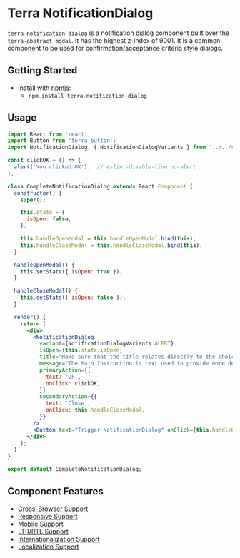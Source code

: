 # Terra NotificationDialog

`terra-notification-dialog` is a notification dialog component built over the `terra-abstract-modal`. It has the highest z-index of 9001. It is a common component to be used for confirmation/acceptance criteria style dialogs.

## Getting Started

- Install with [npmjs](https://www.npmjs.com):
  - `npm install terra-notification-dialog`

## Usage

```jsx
import React from 'react';
import Button from 'terra-button';
import NotificationDialog, { NotificationDialogVariants } from '../../src/NotificationDialog';

const clickOK = () => {
  alert('You clicked OK');  // eslint-disable-line no-alert
};

class CompleteNotificationDialog extends React.Component {
  constructor() {
    super();

    this.state = {
      isOpen: false,
    };

    this.handleOpenModal = this.handleOpenModal.bind(this);
    this.handleCloseModal = this.handleCloseModal.bind(this);
  }

  handleOpenModal() {
    this.setState({ isOpen: true });
  }

  handleCloseModal() {
    this.setState({ isOpen: false });
  }

  render() {
    return (
      <div>
        <NotificationDialog
          variant={NotificationDialogVariants.ALERT}
          isOpen={this.state.isOpen}
          title="Make sure that the title relates directly to the choices."
          message="The Main Instruction is text used to provide more detail or define terminology. Don’t repeat the title verbatim."
          primaryAction={{
            text: 'Ok',
            onClick: clickOK,
          }}
          secondaryAction={{
            text: 'Close',
            onClick: this.handleCloseModal,
          }}
        />
        <Button text="Trigger NotificationDialog" onClick={this.handleOpenModal} />
      </div>
    );
  }
}

export default CompleteNotificationDialog;


```

## Component Features


 * [Cross-Browser Support](https://github.com/cerner/terra-ui/blob/master/src/terra-dev-site/contributing/ComponentStandards.e.contributing.md#cross-browser-support)
 * [Responsive Support](https://github.com/cerner/terra-ui/blob/master/src/terra-dev-site/contributing/ComponentStandards.e.contributing.md#responsive-support)
 * [Mobile Support](https://github.com/cerner/terra-ui/blob/master/src/terra-dev-site/contributing/ComponentStandards.e.contributing.md#mobile-support)
 * [LTR/RTL Support](https://github.com/cerner/terra-ui/blob/master/src/terra-dev-site/contributing/ComponentStandards.e.contributing.md#ltr--rtl-support)
 * [Internationalization Support](https://github.com/cerner/terra-ui/blob/master/src/terra-dev-site/contributing/ComponentStandards.e.contributing.md#internationalization-i18n-support)
 * [Localization Support](https://github.com/cerner/terra-ui/blob/master/src/terra-dev-site/contributing/ComponentStandards.e.contributing.md#internationalization-i18n-support)
